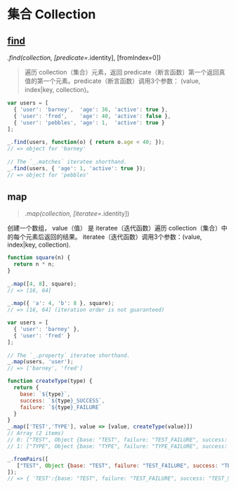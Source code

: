# 集合 Collection

## [find](https://www.html.cn/doc/lodash/#_findcollection-predicate_identity-fromindex0)

_.find(collection, [predicate=_.identity], [fromIndex=0])
> 遍历 collection（集合）元素，返回 predicate（断言函数）第一个返回真值的第一个元素。predicate（断言函数）调用3个参数： (value, index|key, collection)。

```js
var users = [
  { 'user': 'barney',  'age': 36, 'active': true },
  { 'user': 'fred',    'age': 40, 'active': false },
  { 'user': 'pebbles', 'age': 1,  'active': true }
];
 
_.find(users, function(o) { return o.age < 40; });
// => object for 'barney'
 
// The `_.matches` iteratee shorthand.
_.find(users, { 'age': 1, 'active': true });
// => object for 'pebbles'
```

## map

> _.map(collection, [iteratee=_.identity])

创建一个数组， value（值） 是 iteratee（迭代函数）遍历 collection（集合）中的每个元素后返回的结果。 iteratee（迭代函数）调用3个参数：(value, index|key, collection).

```js
function square(n) {
  return n * n;
}
 
_.map([4, 8], square);
// => [16, 64]
 
_.map({ 'a': 4, 'b': 8 }, square);
// => [16, 64] (iteration order is not guaranteed)
```

```js
var users = [
  { 'user': 'barney' },
  { 'user': 'fred' }
];
 
// The `_.property` iteratee shorthand.
_.map(users, 'user');
// => ['barney', 'fred']
```

```js
function createType(type) {
  return {
    base: `${type}`,
    success: `${type}_SUCCESS`,
    failure: `${type}_FAILURE`
  }
}
_.map(['TEST','TYPE'], value => [value, createType(value)])
// Array (2 items)
// 0: ["TEST", Object {base: "TEST", failure: "TEST_FAILURE", success: "TEST_SUCCESS"}]
// 1: ["TYPE", Object {base: "TYPE", failure: "TYPE_FAILURE", success: "TYPE_SUCCESS"}]

_.fromPairs([
   ["TEST", Object {base: "TEST", failure: "TEST_FAILURE", success: "TEST_SUCCESS"}], ["TYPE", Object {base: "TYPE", failure: "TYPE_FAILURE", success: "TYPE_SUCCESS"}]
]);
// => { 'TEST':{base: "TEST", failure: "TEST_FAILURE", success: "TEST_SUCCESS"}, 'TYPE': {base: "TYPE", failure: "TYPE_FAILURE", success: "TYPE_SUCCESS"} }
```
